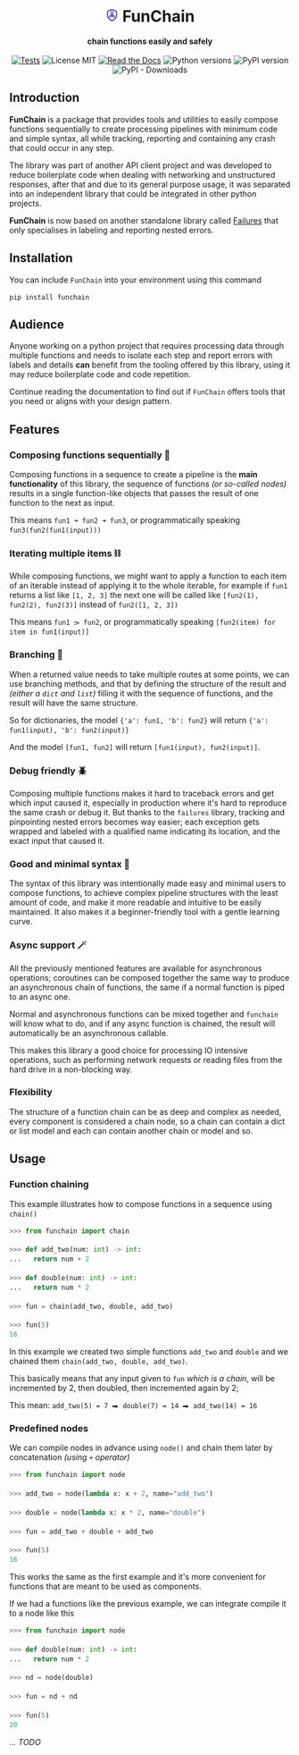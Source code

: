 <div align="center" id="heading">
  <h1><img src="./docs/_static/favicon/favicon.svg" alt="logo" width="24" height="24" /> FunChain</h1>
  <strong style="">chain functions easily and safely</strong>
  <div>
    <br/>
    <a href="https://github.com/mediadnan/funchain/actions/workflows/tests.yml"><img src="https://github.com/mediadnan/funchain/actions/workflows/tests.yml/badge.svg" alt="Tests" /></a>
    <img src="https://img.shields.io/github/license/mediadnan/funchain" alt="License MIT" />
    <a href="https://fast-chain.readthedocs.io/en/latest/"><img src="https://img.shields.io/readthedocs/fast-chain" alt="Read the Docs"></a>
    <img src="https://img.shields.io/pypi/pyversions/funchain" alt="Python versions" />
    <img src="https://img.shields.io/pypi/v/funchain" alt="PyPI version" />
    <img src="https://img.shields.io/pypi/dm/funchain" alt="PyPI - Downloads"/>
  </div>
</div> 


## Introduction
**FunChain** is a package that provides tools and utilities to easily compose functions sequentially
to create processing pipelines with minimum code and simple syntax,
all while tracking, reporting and containing any crash that could occur in any step.  

The library was part of another API client project and was developed to reduce boilerplate code when dealing
with networking and unstructured responses, after that and due to its general purpose usage, it was separated 
into an independent library that could be integrated in other python projects.

**FunChain** is now based on another standalone library called [Failures](https://pypi.org/project/failures/)
that only specialises in labeling and reporting nested errors.

## Installation
You can include ``FunChain`` into your environment using this command

````shell
pip install funchain
````

## Audience
Anyone working on a python project that requires processing data through multiple functions and needs to isolate
each step and report errors with labels and details **can** benefit from the tooling offered by this library,
using it may reduce boilerplate code and code repetition.

Continue reading the documentation to find out if ``FunChain`` offers tools that you need 
or aligns with your design pattern.

## Features
### Composing functions sequentially 🔗
Composing functions in a sequence to create a pipeline
is the **main functionality** of this library, the sequence
of functions *(or so-called nodes)* results in a single
function-like objects that passes the result of one function
to the next as input.

This means `fun1 ➜ fun2 ➜ fun3`, or programmatically speaking
`fun3(fun2(fun1(input)))`

### Iterating multiple items ⛓️
While composing functions, we might want to apply a function
to each item of an iterable instead of applying it to the whole
iterable, for example if ``fun1`` returns a list like ``[1, 2, 3]`` 
the next one will be called like ``[fun2(1), fun2(2), fun2(3)]`` 
instead of ``fun2([1, 2, 3])``

This means `fun1 ⭄ fun2`, or programmatically speaking 
`[fun2(item) for item in fun1(input)]`

### Branching 🦑
When a returned value needs to take multiple routes at some points,
we can use branching methods, and that by defining the structure
of the result and _(either a ``dict`` and ``list``)_ filling it
with the sequence of functions, and the result will have the same 
structure.

So for dictionaries, the model `{'a': fun1, 'b': fun2}` will return
`{'a': fun1(input), 'b': fun2(input)}`

And the model `[fun1, fun2]` will return `[fun1(input), fun2(input)]`.

### Debug friendly 🪲
Composing multiple functions makes it hard
to traceback errors and get which input caused it,
especially in production where it's hard to reproduce 
the same crash or debug it.
But thanks to the ``failures`` library, tracking and pinpointing 
nested errors becomes way easier; each exception gets wrapped
and labeled with a qualified name indicating its location, and
the exact input that caused it.

### Good and minimal syntax 🎈
The syntax of this library was intentionally made easy and minimal users to compose functions,
to achieve complex pipeline structures with the least amount of code, and make it more readable and intuitive
to be easily maintained. It also makes it a beginner-friendly tool with a gentle learning curve.

### Async support 🪄
All the previously mentioned features are available for asynchronous
operations; coroutines can be composed together the same way to produce
an asynchronous chain of functions,
the same if a normal function is piped to an async one.

Normal and asynchronous functions can be mixed together and
`funchain` will know what to do, and if any async function is chained,
the result will automatically be an asynchronous callable.

This makes this library a good choice for processing IO intensive
operations, such as performing network requests or reading files from
the hard drive in a non-blocking way.

### Flexibility
The structure of a function chain can be as deep and complex as needed,
every component is considered a chain node, so a chain can contain a
dict or list model and each can contain another chain or model and so.

## Usage
### Function chaining

This example illustrates how to compose functions in a sequence
using `chain()`

```python
>>> from funchain import chain

>>> def add_two(num: int) -> int:
...   return num + 2

>>> def double(num: int) -> int:
...   return num * 2

>>> fun = chain(add_two, double, add_two)

>>> fun(5)
16
```
In this example we created two simple functions `add_two` and `double`
and we chained them `chain(add_two, double, add_two)`.

This basically means that any input given to `fun` _which is a chain_,
will be incremented by 2, then doubled, then incremented again by 2;

This mean: `add_two(5) = 7 ⮕ double(7) = 14 ⮕ add_two(14) = 16`

### Predefined nodes
We can compile nodes in advance using `node()` and chain them later
by concatenation _(using_ `+` _operator)_

```python
>>> from funchain import node

>>> add_two = node(lambda x: x + 2, name="add_two")

>>> double = node(lambda x: x * 2, name="double")

>>> fun = add_two + double + add_two

>>> fun(5)
16
```

This works the same as the first example and it's more convenient for functions that are meant to be used
as components.

If we had a functions like the previous example,
we can integrate compile it to a node like this

```python
>>> from funchain import node

>>> def double(num: int) -> int:
...   return num * 2

>>> nd = node(double)

>>> fun = nd + nd

>>> fun(5)
20
```


_... TODO_